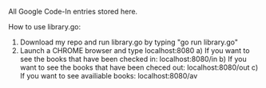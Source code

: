 All Google Code-In entries stored here.

How to use library.go:

  1) Download my repo and run library.go by typing "go run library.go"
  2) Launch a CHROME browser and type localhost:8080
    a) If you want to see the books that have been checked in: localhost:8080/in
    b) If you want to see the books that have been checed out: localhost:8080/out
    c) If you want to see availiable books: localhost:8080/av
